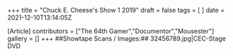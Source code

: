 +++
title = "Chuck E. Cheese's Show 1 2019"
draft = false
tags = [ ]
date = 2021-12-10T13:14:05Z

[Article]
contributors = ["The 64th Gamer","Documentor","Mousester"]
gallery = []
+++
##Showtape Scans / Images:##
<gallery>
32456789.jpg|CEC-Stage DVD
</gallery>